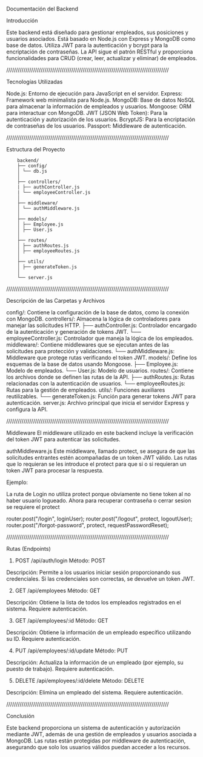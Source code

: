 Documentación del Backend

Introducción

Este backend está diseñado para gestionar empleados, sus posiciones y usuarios asociados. Está basado en Node.js con Express y MongoDB como base de datos. Utiliza JWT para la autenticación y bcrypt para la encriptación de contraseñas. La API sigue el patrón RESTful y proporciona funcionalidades para CRUD (crear, leer, actualizar y eliminar) de empleados.

/////////////////////////////////////////////////////////////////////////////////////

Tecnologías Utilizadas

Node.js: Entorno de ejecución para JavaScript en el servidor.
Express: Framework web minimalista para Node.js.
MongoDB: Base de datos NoSQL para almacenar la información de empleados y usuarios.
Mongoose: ORM para interactuar con MongoDB.
JWT (JSON Web Token): Para la autenticación y autorización de los usuarios.
BcryptJS: Para la encriptación de contraseñas de los usuarios.
Passport: Middleware de autenticación.

/////////////////////////////////////////////////////////////////////////////////////

Estructura del Proyecto

        backend/
        ├── config/
        │ └── db.js
        │
        ├── controllers/
        | ├── authController.js
        | └── employeeController.js
        │
        ├── middleware/
        │ └── authMiddleware.js
        │
        ├── models/
        │ ├── Employee.js
        │ ├── User.js
        │
        ├── routes/
        │ ├── authRoutes.js
        │ ├── employeeRoutes.js
        │
        ├── utils/
        │ ├── generateToken.js
        │
        └── server.js

/////////////////////////////////////////////////////////////////////////////////////

Descripción de las Carpetas y Archivos

config/: Contiene la configuración de la base de datos, como la conexión con MongoDB.
controllers/: Almacena la lógica de controladores para manejar las solicitudes HTTP.
├── authController.js: Controlador encargado de la autenticación y generación de tokens JWT.
└── employeeController.js: Controlador que maneja la lógica de los empleados.
middleware/: Contiene middlewares que se ejecutan antes de las solicitudes para protección y validaciones.
└── authMiddleware.js: Middleware que protege rutas verificando el token JWT.
models/: Define los esquemas de la base de datos usando Mongoose.
├── Employee.js: Modelo de empleados.
└── User.js: Modelo de usuarios.
routes/: Contiene los archivos donde se definen las rutas de la API.
├── authRoutes.js: Rutas relacionadas con la autenticación de usuarios.
└── employeeRoutes.js: Rutas para la gestión de empleados.
utils/: Funciones auxiliares reutilizables.
└── generateToken.js: Función para generar tokens JWT para autenticación.
server.js: Archivo principal que inicia el servidor Express y configura la API.

/////////////////////////////////////////////////////////////////////////////////////

Middleware
El middleware utilizado en este backend incluye la verificación del token JWT para autenticar las solicitudes.

authMiddleware.js
Este middleware, llamado protect, se asegura de que las solicitudes entrantes estén acompañadas de un token JWT válido.
Las rutas que lo requieran se les introduce el protect para que si o si requieran un token JWT para procesar la respuesta.

Ejemplo:

La ruta de Login no utiliza protect porque obviamente no tiene token al no haber usuario logueado.
Ahora para recuperar contraseña o cerrar sesion se requiere el protect

router.post("/login", loginUser);
router.post("/logout", protect, logoutUser);
router.post("/forgot-password", protect, requestPasswordReset);

/////////////////////////////////////////////////////////////////////////////////////

Rutas (Endpoints)

1. POST /api/auth/login
   Método: POST

Descripción: Permite a los usuarios iniciar sesión proporcionando sus credenciales. Si las credenciales son correctas, se devuelve un token JWT.

2. GET /api/employees
   Método: GET

Descripción: Obtiene la lista de todos los empleados registrados en el sistema. Requiere autenticación.

3. GET /api/employees/:id
   Método: GET

Descripción: Obtiene la información de un empleado específico utilizando su ID. Requiere autenticación.

4. PUT /api/employees/:id/update
   Método: PUT

Descripción: Actualiza la información de un empleado (por ejemplo, su puesto de trabajo). Requiere autenticación.

5. DELETE /api/employees/:id/delete
   Método: DELETE

Descripción: Elimina un empleado del sistema. Requiere autenticación.

/////////////////////////////////////////////////////////////////////////////////////

Conclusión

Este backend proporciona un sistema de autenticación y autorización mediante JWT, además de una gestión de empleados y usuarios asociada a MongoDB. Las rutas están protegidas por middleware de autenticación, asegurando que solo los usuarios válidos puedan acceder a los recursos.
